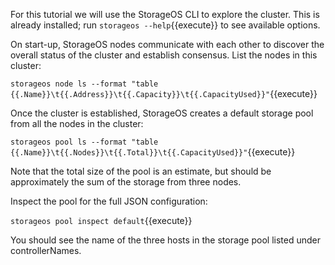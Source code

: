 For this tutorial we will use the StorageOS CLI to explore the cluster. This is
already installed; run `storageos --help`{{execute}} to see available options.

On start-up, StorageOS nodes communicate with each other to discover the overall
status of the cluster and establish consensus. List the nodes in this cluster:

`storageos node ls --format "table {{.Name}}\t{{.Address}}\t{{.Capacity}}\t{{.CapacityUsed}}"`{{execute}}

Once the cluster is established, StorageOS creates a default storage pool from all the nodes in the cluster:

`storageos pool ls --format "table {{.Name}}\t{{.Nodes}}\t{{.Total}}\t{{.CapacityUsed}}"`{{execute}}

Note that the total size of the pool is an estimate, but should be approximately the sum of the storage from three nodes.

Inspect the pool for the full JSON configuration:

`storageos pool inspect default`{{execute}}

You should see the name of the three hosts in the storage pool listed under controllerNames.
